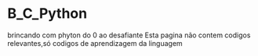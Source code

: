 # B_C_Python
brincando com phyton do 0 ao desafiante
Esta pagina não contem codigos relevantes,só codigos de aprendizagem da linguagem
